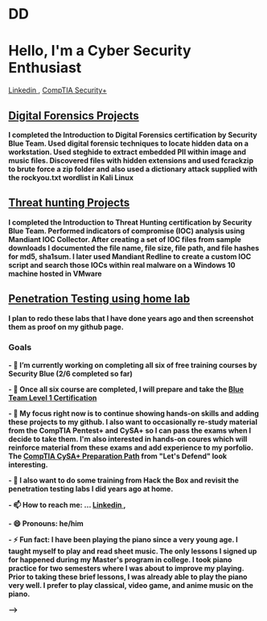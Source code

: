 # DD 
<h1>Hello, I'm a Cyber Security Enthusiast </h1>
 <a href="www.linkedin.com/in/deshard-dennison-3b8382270/"> Linkedin </a>, 
 <a href="https://www.certmetrics.com/comptia/public/transcript.aspx?transcript=6ML0LQGC3MVEQD5Y">CompTIA Security+ </a>
 
<h2><a href="https://github.com/XwX72e8Qych2AmLJX8hPy/Digital-Forensics">Digital Forensics Projects </a></h2>
<b> I completed the Introduction to Digital Forensics certification by Security Blue Team. Used digital forensic techniques to locate hidden data on a workstation. Used steghide to extract embedded PII within image and music files. Discovered files with hidden extensions and used fcrackzip to brute force a zip folder and also used a dictionary attack supplied with the rockyou.txt wordlist in Kali Linux</b>

<h2><a href="https://github.com/XwX72e8Qych2AmLJX8hPy/ThreatHunting"> Threat hunting Projects</a></h2>
<b>I completed the Introduction to Threat Hunting certification by Security Blue Team. Performed indicators of compromise (IOC) analysis using Mandiant IOC Collector. After creating a set of IOC files from sample downloads I documented the file name, file size, file path, and file hashes for md5, sha1sum. I later used Mandiant Redline to create a custom IOC script and search those IOCs within real malware on a Windows 10 machine hosted in VMware</b>

<h2><a href="https://github.com/XwX72e8Qych2AmLJX8hPy/PenetrationTesting"> Penetration Testing using home lab</a></h2>
<b>I plan to redo these labs that I have done years ago and then screenshot them as proof on my github page.</b>

<h3>Goals</h3>
<b> 
 <p>- 🔭 I’m currently working on completing all six of free training courses by Security Blue (2/6 completed so far)</p>
 <p>- 🔭 Once all six course are completed, I will prepare and take the <a href= "https://www.securityblue.team/why-btl1/"> Blue Team Level 1 Certification</a></p>
<p>- 🌱 My focus right now is to continue showing hands-on skills and adding these projects to my github. I also want to occasionally re-study material from the CompTIA Pentest+ and CySA+ so I can pass the exams when I decide to take them. I'm also interested in hands-on coures which will reinforce material from these exams and add experience to my porfolio. The <u>CompTIA CySA+ Preparation Path</u> from "Let's Defend" look interesting.</p>
<p>- 🌱 I also want to do some training from Hack the Box and revisit the penetration testing labs I did years ago at home. </p>
<p>- 📫 How to reach me: ...
  <a href="www.linkedin.com/in/deshard-dennison-3b8382270/"> Linkedin </a>, </p>
<p>- 😄 Pronouns: he/him </p>
<p>- ⚡ Fun fact: I have been playing the piano since a very young age. I taught myself to play and read sheet music. The only lessons I signed up for happened during my Master's program in college. I took piano practice for two semesters where I was about to improve my playing. Prior to taking these brief lessons, I was already able to play the piano very well. I prefer to play classical, video game, and anime music on the piano. </p>
--></b>
